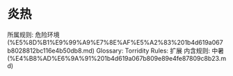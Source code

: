 # 炎热

所属规则: 危险环境 (%E5%8D%B1%E9%99%A9%E7%8E%AF%E5%A2%83%201b4d619a067b8028812bc116e4b50db8.md)
Glossary: Torridity
Rules: 扩展
内含规则: 中暑 (%E4%B8%AD%E6%9A%91%201b4d619a067b809e89e4fe87809c8b23.md)